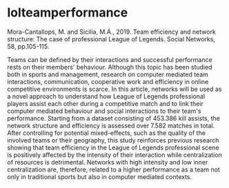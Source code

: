 # lolteamperformance

Mora-Cantallops, M. and Sicilia, M.Á., 2019. Team efficiency and network structure: The case of professional League of Legends. Social Networks, 58, pp.105-115.

Teams can be defined by their interactions and successful performance rests on their members' behaviour. Although this topic has been studied both in sports and management, research on computer mediated team interactions, communication, cooperative work and efficiency in online competitive environments is scarce. In this article, networks will be used as a novel approach to understand how League of Legends professional players assist each other during a competitive match and to link their computer mediated behaviour and social interactions to their team's performance. Starting from a dataset consisting of 453.386 kill assists, the network structure and efficiency is assessed over 7.582 matches in total. After controlling for potential mixed-effects, such as the quality of the involved teams or their geography, this study reinforces previous research showing that team efficiency in the League of Legends professional scene is positively affected by the intensity of their interaction while centralization of resources is detrimental. Networks with high intensity and low inner centralization are, therefore, related to a higher performance as a team not only in traditional sports but also in computer mediated contexts.
